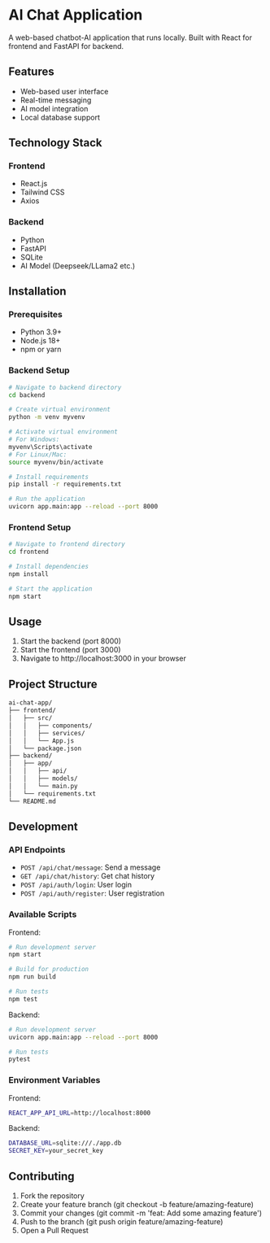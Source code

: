 # AI Chat Application

A web-based chatbot-AI application that runs locally. Built with React for frontend and FastAPI for backend.

## Features

- Web-based user interface
- Real-time messaging
- AI model integration
- Local database support

## Technology Stack

### Frontend
- React.js
- Tailwind CSS
- Axios

### Backend
- Python
- FastAPI
- SQLite
- AI Model (Deepseek/LLama2 etc.)

## Installation

### Prerequisites
- Python 3.9+
- Node.js 18+
- npm or yarn

### Backend Setup

```bash
# Navigate to backend directory
cd backend

# Create virtual environment
python -m venv myvenv

# Activate virtual environment
# For Windows:
myvenv\Scripts\activate
# For Linux/Mac:
source myvenv/bin/activate

# Install requirements
pip install -r requirements.txt

# Run the application
uvicorn app.main:app --reload --port 8000

```

### Frontend Setup

```bash
# Navigate to frontend directory
cd frontend

# Install dependencies
npm install

# Start the application
npm start
```

## Usage

1. Start the backend (port 8000)
2. Start the frontend (port 3000)
3. Navigate to http://localhost:3000 in your browser

## Project Structure

```bash
ai-chat-app/
├── frontend/
│   ├── src/
│   │   ├── components/
│   │   ├── services/
│   │   └── App.js
│   └── package.json
├── backend/
│   ├── app/
│   │   ├── api/
│   │   ├── models/
│   │   └── main.py
│   └── requirements.txt
└── README.md
```

## Development

### API Endpoints

* ```POST /api/chat/message```: Send a message
* ```GET /api/chat/history```: Get chat history
* ```POST /api/auth/login```: User login
* ```POST /api/auth/register```: User registration

### Available Scripts

Frontend:

```bash
# Run development server
npm start

# Build for production
npm run build

# Run tests
npm test
```

Backend:

```bash
# Run development server
uvicorn app.main:app --reload --port 8000

# Run tests
pytest
```

### Environment Variables

Frontend:

```bash
REACT_APP_API_URL=http://localhost:8000
```

Backend:

```bash
DATABASE_URL=sqlite:///./app.db
SECRET_KEY=your_secret_key
```

## Contributing

1. Fork the repository
2. Create your feature branch (git checkout -b feature/amazing-feature)
3. Commit your changes (git commit -m 'feat: Add some amazing feature')
4. Push to the branch (git push origin feature/amazing-feature)
5. Open a Pull Request
